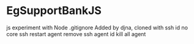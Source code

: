 # EgSupportBankJS
js experiment
with Node .gitignore
Added by djna, cloned with ssh id
no core ssh
restart agent
remove ssh agent id
kill all agent
